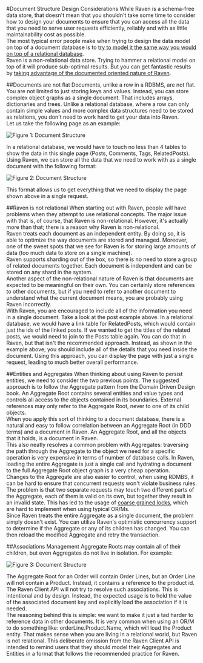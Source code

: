 #Document Structure Design Considerations
While Raven is a schema-free data store, that doesn't mean that you shouldn't take some time to consider how to design your documents to ensure that you can access all the data that you need to serve user requests efficiently, reliably and with as little maintainability cost as possible.  
The most typical error people make when trying to design the data model on top of a document database is to [try to model it the same way you would on top of a relational database](http://ayende.com/blog/4465/that-no-sql-thing-the-relational-modeling-anti-pattern-in-document-databases).  
Raven is a non-relational data store. Trying to hammer a relational model on top of it will produce sub-optimal results. But you can get fantastic results by [taking advantage of the documented oriented nature of Raven](http://ayende.com/blog/4466/that-no-sql-thing-modeling-documents-in-a-document-database).

##Documents are not flat
Documents, unlike a row in a RDBMS, are not flat. You are not limited to just storing keys and values. Instead, you can store complex object graphs as a single document. That includes arrays, dictionaries and trees. Unlike a relational database, where a row can only contain simple values and more complex data structures need to be stored as relations, you don't need to work hard to get your data into Raven.  
Let us take the following page as an example:

![Figure 1: Document Structure](images/document_structure_docs.png)

In a relational database, we would have to touch no less than 4 tables to show the data in this single page (Posts, Comments, Tags, RelatedPosts).  
Using Raven, we can store all the data that we need to work with as a single document with the following format:

![Figure 2: Document Structure](images/document_structure_2_docs.png)

This format allows us to get everything that we need to display the page shown above in a single request.

##Raven is not relational
When starting out with Raven, people will have problems when they attempt to use relational concepts. The major issue with that is, of course, that Raven is non-relational. However, it's actually more than that; there is a reason why Raven is non-relational.  
Raven treats each document as an independent entity. By doing so, it is able to optimize the way documents are stored and managed. Moreover, one of the sweet spots that we see for Raven is for storing large amounts of data (too much data to store on a single machine).  
Raven supports sharding out of the box, so there is no need to store a group of related documents together. Each document is independent and can be stored on any shard in the system.  
Another aspect of the non-relational nature of Raven is that documents are expected to be meaningful on their own. You can certainly store references to other documents, but if you need to refer to another document to understand what the current document means, you are probably using Raven incorrectly.  
With Raven, you are encouraged to include all of the information you need in a single document. Take a look at the post example above. In a relational database, we would have a link table for RelatedPosts, which would contain just the ids of the linked posts. If we wanted to get the titles of the related posts, we would need to join to the Posts table again. You can do that in Raven, but that isn't the recommended approach. Instead, as shown in the example above, you should include all of the details that you need inside the document. Using this approach, you can display the page with just a single request, leading to much better overall performance.

##Entities and Aggregates
When thinking about using Raven to persist entities, we need to consider the two previous points. The suggested approach is to follow the Aggregate pattern from the Domain Driven Design book. An Aggregate Root contains several entities and value types and controls all access to the objects contained in its boundaries. External references may only refer to the Aggregate Root, never to one of its child objects.  
When you apply this sort of thinking to a document database, there is a natural and easy to follow correlation between an Aggregate Root (in DDD terms) and a document in Raven. An Aggregate Root, and all the objects that it holds, is a document in Raven.  
This also neatly resolves a common problem with Aggregates: traversing the path through the Aggregate to the object we need for a specific operation is very expensive in terms of number of database calls. In Raven, loading the entire Aggregate is just a single call and hydrating a document to the full Aggregate Root object graph is a very cheap operation.  
Changes to the Aggregate are also easier to control, when using RDMBS, it can be hard to ensure that concurrent requests won't violate business rules. The problem is that two separate requests may touch two different parts of the Aggregate, each of them is valid on its own, but together they result in an invalid state. This has led to the usage of [coarse grained locks](http://martinfowler.com/eaaCatalog/coarseGrainedLock.html), which are hard to implement when using typical OR/Ms.  
Since Raven treats the entire Aggregate as a single document, the problem simply doesn't exist. You can utilize Raven's optimistic concurrency support to determine if the Aggregate or any of its children has changed. You can then reload the modified Aggregate and retry the transaction.

##Associations Management
Aggregate Roots may contain all of their children, but even Aggregates do not live in isolation. For example:

![Figure 3: Document Structure](images/document_structure_3_docs.png)

The Aggregate Root for an Order will contain Order Lines, but an Order Line will not contain a Product. Instead, it contains a reference to the product id.  
The Raven Client API will not try to resolve such associations. This is intentional and by design. Instead, the expected usage is to hold the value of the associated document key and explicitly load the association if it is needed.  
The reasoning behind this is simple: we want to make it just a tad harder to reference data in other documents. It is very common when using an OR/M to do something like: orderLine.Product.Name, which will load the Product entity. That makes sense when you are living in a relational world, but Raven is not relational. This deliberate omission from the Raven Client API is intended to remind users that they should model their Aggregates and Entities in a format that follows the recommended practice for Raven.
